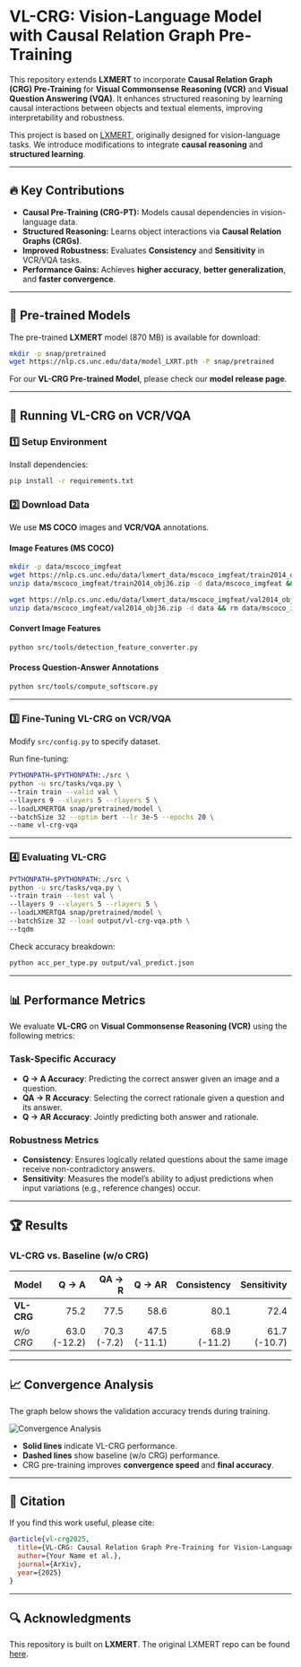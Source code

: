 # VL-CRG: Vision-Language Model with Causal Relation Graph Pre-Training

This repository extends **LXMERT** to incorporate **Causal Relation Graph (CRG) Pre-Training** for **Visual Commonsense Reasoning (VCR)** and **Visual Question Answering (VQA)**. It enhances structured reasoning by learning causal interactions between objects and textual elements, improving interpretability and robustness.

This project is based on [LXMERT](https://github.com/airsplay/lxmert), originally designed for vision-language tasks. We introduce modifications to integrate **causal reasoning** and **structured learning**.

---

## 🔥 Key Contributions
- **Causal Pre-Training (CRG-PT):** Models causal dependencies in vision-language data.
- **Structured Reasoning:** Learns object interactions via **Causal Relation Graphs (CRGs)**.
- **Improved Robustness:** Evaluates **Consistency** and **Sensitivity** in VCR/VQA tasks.
- **Performance Gains:** Achieves **higher accuracy**, **better generalization**, and **faster convergence**.

---

## 📌 Pre-trained Models
The pre-trained **LXMERT** model (870 MB) is available for download:

```bash
mkdir -p snap/pretrained
wget https://nlp.cs.unc.edu/data/model_LXRT.pth -P snap/pretrained
```

For our **VL-CRG Pre-trained Model**, please check our **model release page**.

---

## 🚀 Running VL-CRG on VCR/VQA

### 1️⃣ **Setup Environment**
Install dependencies:
```bash
pip install -r requirements.txt
```

### 2️⃣ **Download Data**
We use **MS COCO** images and **VCR/VQA** annotations.

#### **Image Features (MS COCO)**
```bash
mkdir -p data/mscoco_imgfeat
wget https://nlp.cs.unc.edu/data/lxmert_data/mscoco_imgfeat/train2014_obj36.zip -P data/mscoco_imgfeat
unzip data/mscoco_imgfeat/train2014_obj36.zip -d data/mscoco_imgfeat && rm data/mscoco_imgfeat/train2014_obj36.zip

wget https://nlp.cs.unc.edu/data/lxmert_data/mscoco_imgfeat/val2014_obj36.zip -P data/mscoco_imgfeat
unzip data/mscoco_imgfeat/val2014_obj36.zip -d data && rm data/mscoco_imgfeat/val2014_obj36.zip
```

#### **Convert Image Features**
```bash
python src/tools/detection_feature_converter.py
```

#### **Process Question-Answer Annotations**
```bash
python src/tools/compute_softscore.py 
```

---

### 3️⃣ **Fine-Tuning VL-CRG on VCR/VQA**
Modify `src/config.py` to specify dataset.

Run fine-tuning:
```bash
PYTHONPATH=$PYTHONPATH:./src \
python -u src/tasks/vqa.py \
--train train --valid val \
--llayers 9 --xlayers 5 --rlayers 5 \
--loadLXMERTQA snap/pretrained/model \
--batchSize 32 --optim bert --lr 3e-5 --epochs 20 \
--name vl-crg-vqa
```

---

### 4️⃣ **Evaluating VL-CRG**
```bash
PYTHONPATH=$PYTHONPATH:./src \
python -u src/tasks/vqa.py \
--train train --test val \
--llayers 9 --xlayers 5 --rlayers 5 \
--loadLXMERTQA snap/pretrained/model \
--batchSize 32 --load output/vl-crg-vqa.pth \
--tqdm
```

Check accuracy breakdown:
```bash
python acc_per_type.py output/val_predict.json
```

---

## 📊 **Performance Metrics**
We evaluate **VL-CRG** on **Visual Commonsense Reasoning (VCR)** using the following metrics:

### **Task-Specific Accuracy**
- **Q → A Accuracy**: Predicting the correct answer given an image and a question.
- **QA → R Accuracy**: Selecting the correct rationale given a question and its answer.
- **Q → AR Accuracy**: Jointly predicting both answer and rationale.

### **Robustness Metrics**
- **Consistency**: Ensures logically related questions about the same image receive non-contradictory answers.
- **Sensitivity**: Measures the model’s ability to adjust predictions when input variations (e.g., reference changes) occur.

---

## 🏆 **Results**
### **VL-CRG vs. Baseline (w/o CRG)**
| Model      | Q → A | QA → R | Q → AR | Consistency | Sensitivity |
|------------|------:|------:|------:|------------:|------------:|
| **VL-CRG** |  75.2 |  77.5 |  58.6 |        80.1 |        72.4 |
| *w/o CRG*  |  63.0 (-12.2) |  70.3 (-7.2) |  47.5 (-11.1) |  68.9 (-11.2) |  61.7 (-10.7) |

---

## 📈 **Convergence Analysis**
The graph below shows the validation accuracy trends during training.

![Convergence Analysis](output/convergence_analysis.png)

- **Solid lines** indicate VL-CRG performance.
- **Dashed lines** show baseline (w/o CRG) performance.
- CRG pre-training improves **convergence speed** and **final accuracy**.

---

## 📜 **Citation**
If you find this work useful, please cite:
```bibtex
@article{vl-crg2025,
  title={VL-CRG: Causal Relation Graph Pre-Training for Vision-Language Tasks},
  author={Your Name et al.},
  journal={ArXiv},
  year={2025}
}
```

---

## 🔍 **Acknowledgments**
This repository is built on **LXMERT**. The original LXMERT repo can be found [here](https://github.com/airsplay/lxmert).
